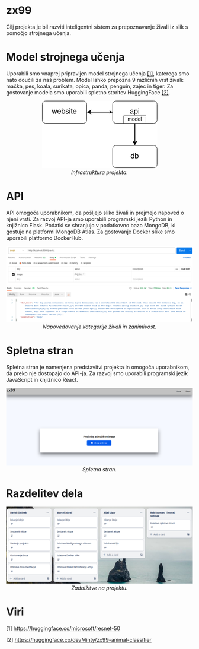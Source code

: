 # zx99

Cilj projekta je bil razviti inteligentni sistem za prepoznavanje živali iz slik s pomočjo strojnega učenja.

# Model strojnega učenja

Uporabili smo vnaprej pripravljen model strojnega učenja [[1]](#1), katerega smo nato doučili za naš problem. Model
lahko prepozna 9 različnih vrst živali: mačka, pes, koala, surikata, opica, panda, penguin, zajec in tiger. Za
gostovanje modela smo uporabili spletno storitev HuggingFace [[2]](#2).

<div align="center">
  <img src="img/infrastructure.png" alt="Infrastruktura projekta">
  <br/>
  <i>Infrastruktura projekta.</i>
</div>

# API

API omogoča uporabnikom, da pošljejo sliko živali in prejmejo napoved o njeni vrsti. Za razvoj API-ja smo uporabili
programski jezik Python in knjižnico Flask. Podatki se shranjujo v podatkovno bazo MongoDB, ki gostuje na platformi
MongoDB Atlas. Za gostovanje Docker slike smo uporabili platformo DockerHub.

<div align="center">
  <img src="img/api-call.png" alt="Napovedovanje kategorije živali in zanimivost">
  <br/>
  <i>Napovedovanje kategorije živali in zanimivost.</i>
</div>

# Spletna stran

Spletna stran je namenjena predstavitvi projekta in omogoča uporabnikom, da preko nje dostopajo do API-ja. Za razvoj smo
uporabili programski jezik JavaScript in knjižnico React.

<div align="center">
  <img src="img/website.png" alt="Spletna stran">
  <br/>
  <i>Spletna stran.</i>
</div>

# Razdelitev dela

<div align="center">
  <img src="img/tasks.png" alt="Zadolžitve na projektu">
  <br/>
  <i>Zadolžitve na projektu.</i>
</div>

# Viri

<a id="1">[1]</a>
https://huggingface.co/microsoft/resnet-50

<a id="2">[2]</a>
https://huggingface.co/devMinty/zx99-animal-classifier
